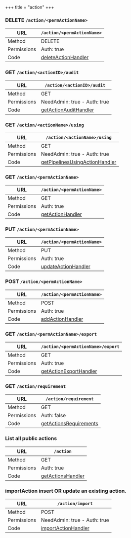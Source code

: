 +++
title = "action"
+++


### DELETE `/action/<permActionName>`

URL         | **`/action/<permActionName>`**
----------- |----------
Method      | DELETE     
Permissions |  Auth: true
Code        | [deleteActionHandler](https://github.com/ovh/cds/search?q=%22func+%28api+*API%29+deleteActionHandler%22)
    









### GET `/action/<actionID>/audit`

URL         | **`/action/<actionID>/audit`**
----------- |----------
Method      | GET     
Permissions |  NeedAdmin: true -  Auth: true
Code        | [getActionAuditHandler](https://github.com/ovh/cds/search?q=%22func+%28api+*API%29+getActionAuditHandler%22)
    









### GET `/action/<actionName>/using`

URL         | **`/action/<actionName>/using`**
----------- |----------
Method      | GET     
Permissions |  NeedAdmin: true -  Auth: true
Code        | [getPipelinesUsingActionHandler](https://github.com/ovh/cds/search?q=%22func+%28api+*API%29+getPipelinesUsingActionHandler%22)
    









### GET `/action/<permActionName>`

URL         | **`/action/<permActionName>`**
----------- |----------
Method      | GET     
Permissions |  Auth: true
Code        | [getActionHandler](https://github.com/ovh/cds/search?q=%22func+%28api+*API%29+getActionHandler%22)
    









### PUT `/action/<permActionName>`

URL         | **`/action/<permActionName>`**
----------- |----------
Method      | PUT     
Permissions |  Auth: true
Code        | [updateActionHandler](https://github.com/ovh/cds/search?q=%22func+%28api+*API%29+updateActionHandler%22)
    









### POST `/action/<permActionName>`

URL         | **`/action/<permActionName>`**
----------- |----------
Method      | POST     
Permissions |  Auth: true
Code        | [addActionHandler](https://github.com/ovh/cds/search?q=%22func+%28api+*API%29+addActionHandler%22)
    









### GET `/action/<permActionName>/export`

URL         | **`/action/<permActionName>/export`**
----------- |----------
Method      | GET     
Permissions |  Auth: true
Code        | [getActionExportHandler](https://github.com/ovh/cds/search?q=%22func+%28api+*API%29+getActionExportHandler%22)
    









### GET `/action/requirement`

URL         | **`/action/requirement`**
----------- |----------
Method      | GET     
Permissions |  Auth: false
Code        | [getActionsRequirements](https://github.com/ovh/cds/search?q=%22func+%28api+*API%29+getActionsRequirements%22)
    









### List all public actions

URL         | **`/action`**
----------- |----------
Method      | GET     
Permissions |  Auth: true
Code        | [getActionsHandler](https://github.com/ovh/cds/search?q=%22func+%28api+*API%29+getActionsHandler%22)
    









### importAction insert OR update an existing action.

URL         | **`/action/import`**
----------- |----------
Method      | POST     
Permissions |  NeedAdmin: true -  Auth: true
Code        | [importActionHandler](https://github.com/ovh/cds/search?q=%22func+%28api+*API%29+importActionHandler%22)
    









